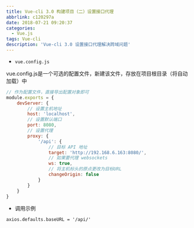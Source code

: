 ```yaml
---
title: Vue-cli 3.0 构建项目（二）设置接口代理
abbrlink: c120297a
date: 2018-07-21 09:20:37
categories:
  - Vue.js
tags: Vue-cli
description: 'Vue-cli 3.0 设置接口代理解决跨域问题'
---
```


- `vue.config.js`

vue.config.js是一个可选的配置文件，新建该文件，存放在项目根目录（将自动加载）中

```javascript
// 作为配置文件，直接导出配置对象即可
module.exports = {
	devServer: {
		// 设置主机地址
		host: 'localhost',
		// 设置默认端口
		port: 8080,
		// 设置代理
		proxy: {
			'/api': {
				// 目标 API 地址
				target: 'http://192.168.6.163:8080/',
				// 如果要代理 websockets
				ws: true,
				// 将主机标头的原点更改为目标URL
				changeOrigin: false
			}
		}
	}
}
```
- 调用示例
```
axios.defaults.baseURL = '/api/'
```
